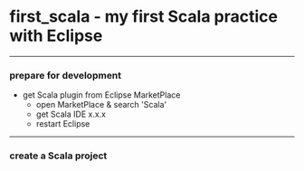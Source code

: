 # first_scala - my first Scala practice with Eclipse
-----
### prepare for development
* get Scala plugin from Eclipse MarketPlace
  - open MarketPlace & search 'Scala'
  - get Scala IDE x.x.x
  - restart Eclipse
-----
### create a Scala project
